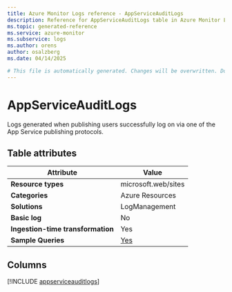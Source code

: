```yaml
---
title: Azure Monitor Logs reference - AppServiceAuditLogs
description: Reference for AppServiceAuditLogs table in Azure Monitor Logs.
ms.topic: generated-reference
ms.service: azure-monitor
ms.subservice: logs
ms.author: orens
author: osalzberg
ms.date: 04/14/2025

# This file is automatically generated. Changes will be overwritten. Do not change this file directly.
---
```


# AppServiceAuditLogs

Logs generated when publishing users successfully log on via one of the App Service publishing protocols.


## Table attributes

|Attribute|Value|
|---|---|
|**Resource types**|microsoft.web/sites|
|**Categories**|Azure Resources|
|**Solutions**| LogManagement|
|**Basic log**|No|
|**Ingestion-time transformation**|Yes|
|**Sample Queries**|[Yes](/azure/azure-monitor/reference/queries/appserviceauditlogs)|



## Columns
  
[!INCLUDE [appserviceauditlogs](~/reusable-content/ce-skilling/azure/includes/azure-monitor/reference/tables/appserviceauditlogs-include.md)]
